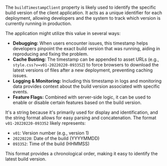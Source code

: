The `buildTimestampClient` property is likely used to identify the specific build version of the client application. It acts as a unique identifier for each deployment, allowing developers and the system to track which version is currently running in production.

The application might utilize this value in several ways:

*   **Debugging:** When users encounter issues, this timestamp helps developers pinpoint the exact build version that was running, aiding in reproducing and fixing the problem.
*   **Cache Busting:** The timestamp can be appended to asset URLs (e.g., `style.css?v=v01-20220220-093352`) to force browsers to download the latest versions of files after a new deployment, preventing caching issues.
*   **Logging & Monitoring:** Including this timestamp in logs and monitoring data provides context about the build version associated with specific events.
*   **Feature Flags:**  Combined with server-side logic, it can be used to enable or disable certain features based on the build version.

It's a string because it's primarily used for display and identification, and the string format allows for easy parsing and concatenation. The format `v01-20220220-093352` likely represents:

*   `v01`: Version number (e.g., version 1)
*   `20220220`: Date of the build (YYYYMMDD)
*   `093352`: Time of the build (HHMMSS)

This format provides a chronological order, making it easy to identify the latest build version.